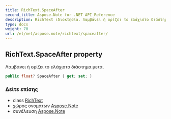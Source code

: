 ```yaml
---
title: RichText.SpaceAfter
second_title: Aspose.Note for .NET API Reference
description: RichText ιδιοκτησία. Λαμβάνει ή ορίζει το ελάχιστο διάστημα μετά.
type: docs
weight: 70
url: /el/net/aspose.note/richtext/spaceafter/
---
```

## RichText.SpaceAfter property

Λαμβάνει ή ορίζει το ελάχιστο διάστημα μετά.

```csharp
public float? SpaceAfter { get; set; }
```

### Δείτε επίσης

* class [RichText](../)
* χώρος ονομάτων [Aspose.Note](../../richtext/)
* συνέλευση [Aspose.Note](../../../)


